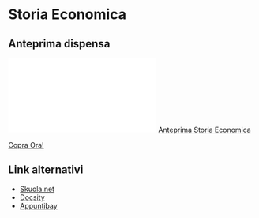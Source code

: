 # Storia Economica
## Anteprima dispensa
<object data="/anteprime/anteprima_dispensa_storia_economica.pdf" type="application/pdf" width="700px" height="700px">
    <embed src="/anteprime/anteprima_dispensa_storia_economica.pdf">
        <a href="/anteprime/anteprima_dispensa_storia_economica.pdf">Anteprima Storia Economica</a>
    </embed>
</object>

<script src="https://gumroad.com/js/gumroad.js"></script>
<a class="gumroad-button" href="https://gum.co/storia-economica" target="_blank">Copra Ora!</a>

## Link alternativi
- <a href="http://bit.ly/stoeco_skuola_net" target="_blank" rel="noopener">Skuola.net</a>
- <a href="http://bit.ly/stoeco_docsity" target="_blank" rel="noopener">Docsity</a>
- <a href="http://bit.ly/stoeco-appuntibay" target="_blank" rel="noopener">Appuntibay</a>

<script>
    (function() {
    if( window.innerWidth > 600 ) {
        var theScript = document.createElement('script');
        theScript.type = 'text/javascript';
        theScript.src = 'https://gumroad.com/js/gumroad.js';

        var head = document.getElementsByTagName('head')[0];
        head.appendChild(theScript);
    }
    })();
</script>